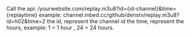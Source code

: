 Call the api: /yourwebsite.com/replay.m3u8?id={id-channel}&time={replaytime}
example: channel.mbed.cc/github/denstv/replay.m3u8?id=h02&time=2
the id, represent the channel id
the time, represent the hours, example: 1 = 1 hour , 24 = 24 hours.

